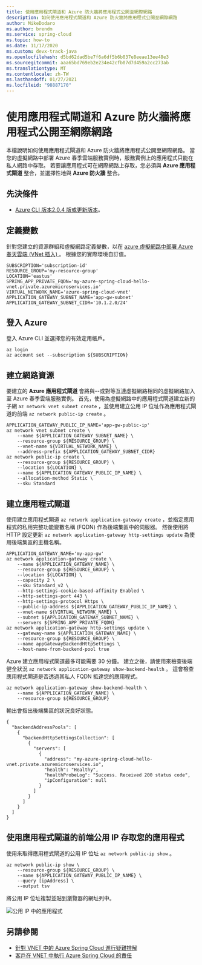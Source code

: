 ```yaml
---
title: 使用應用程式閘道和 Azure 防火牆將應用程式公開至網際網路
description: 如何使用應用程式閘道和 Azure 防火牆將應用程式公開至網際網路
author: MikeDodaro
ms.author: brendm
ms.service: spring-cloud
ms.topic: how-to
ms.date: 11/17/2020
ms.custom: devx-track-java
ms.openlocfilehash: d5bd62dad5be7f6a6df5b6b037e8eeae13ee48e3
ms.sourcegitcommit: aaa65bd769eb2e234e42cfb07d7d459a2cc273ab
ms.translationtype: MT
ms.contentlocale: zh-TW
ms.lasthandoff: 01/27/2021
ms.locfileid: "98887170"
---
```

# <a name="expose-applications-to-the-internet-using-application-gateway-and-azure-firewall"></a>使用應用程式閘道和 Azure 防火牆將應用程式公開至網際網路

本檔說明如何使用應用程式閘道和 Azure 防火牆將應用程式公開至網際網路。 當您的虛擬網路中部署 Azure 春季雲端服務實例時，服務實例上的應用程式只能在私人網路中存取。 若要讓應用程式可在網際網路上存取，您必須與 **Azure 應用程式閘道** 整合，並選擇性地與 **Azure 防火牆** 整合。

## <a name="prerequisites"></a>先決條件

- [Azure CLI 版本2.0.4 版或更新版本](https://docs.microsoft.com/cli/azure/install-azure-cli)。

## <a name="define-variables"></a>定義變數

針對您建立的資源群組和虛擬網路定義變數，以在 [azure 虛擬網路中部署 Azure 春天雲端 (VNet 插入) ](spring-cloud-tutorial-deploy-in-azure-virtual-network.md)。 根據您的實際環境自訂值。

```
SUBSCRIPTION='subscription-id'
RESOURCE_GROUP='my-resource-group'
LOCATION='eastus'
SPRING_APP_PRIVATE_FQDN='my-azure-spring-cloud-hello-vnet.private.azuremicroservices.io'
VIRTUAL_NETWORK_NAME='azure-spring-cloud-vnet'
APPLICATION_GATEWAY_SUBNET_NAME='app-gw-subnet'
APPLICATION_GATEWAY_SUBNET_CIDR='10.1.2.0/24'
```

## <a name="login-to-azure"></a>登入 Azure

登入 Azure CLI 並選擇您的有效定用帳戶。

```
az login
az account set --subscription ${SUBSCRIPTION}
```

## <a name="create-network-resources"></a>建立網路資源

要建立的 **Azure 應用程式閘道** 會將與--或對等互連虛擬網路相同的虛擬網路加入至 Azure 春季雲端服務實例。 首先，使用為虛擬網路中的應用程式閘道建立新的子網 `az network vnet subnet create` ，並使用建立公用 IP 位址作為應用程式閘道的前端 `az network public-ip create` 。

```
APPLICATION_GATEWAY_PUBLIC_IP_NAME='app-gw-public-ip'
az network vnet subnet create \
    --name ${APPLICATION_GATEWAY_SUBNET_NAME} \
    --resource-group ${RESOURCE_GROUP} \
    --vnet-name ${VIRTUAL_NETWORK_NAME} \
    --address-prefix ${APPLICATION_GATEWAY_SUBNET_CIDR}
az network public-ip create \
    --resource-group ${RESOURCE_GROUP} \
    --location ${LOCATION} \
    --name ${APPLICATION_GATEWAY_PUBLIC_IP_NAME} \
    --allocation-method Static \
    --sku Standard
```

## <a name="create-application-gateway"></a>建立應用程式閘道

使用建立應用程式閘道 `az network application-gateway create` ，並指定應用程式的私用完整功能變數名稱 (FQDN) 作為後端集區中的伺服器。 然後使用將 HTTP 設定更新 `az network application-gateway http-settings update` 為使用後端集區的主機名稱。

```
APPLICATION_GATEWAY_NAME='my-app-gw'
az network application-gateway create \
    --name ${APPLICATION_GATEWAY_NAME} \
    --resource-group ${RESOURCE_GROUP} \
    --location ${LOCATION} \
    --capacity 2 \
    --sku Standard_v2 \
    --http-settings-cookie-based-affinity Enabled \
    --http-settings-port 443 \
    --http-settings-protocol Https \
    --public-ip-address ${APPLICATION_GATEWAY_PUBLIC_IP_NAME} \
    --vnet-name ${VIRTUAL_NETWORK_NAME} \
    --subnet ${APPLICATION_GATEWAY_SUBNET_NAME} \
    --servers ${SPRING_APP_PRIVATE_FQDN}
az network application-gateway http-settings update \
    --gateway-name ${APPLICATION_GATEWAY_NAME} \
    --resource-group ${RESOURCE_GROUP} \
    --name appGatewayBackendHttpSettings \
    --host-name-from-backend-pool true
```

Azure 建立應用程式閘道最多可能需要 30 分鐘。 建立之後，請使用來檢查後端健全狀況 `az network application-gateway show-backend-health` 。  這會檢查應用程式閘道是否透過其私人 FQDN 抵達您的應用程式。

```
az network application-gateway show-backend-health \
    --name ${APPLICATION_GATEWAY_NAME} \
    --resource-group ${RESOURCE_GROUP}
```

輸出會指出後端集區的狀況良好狀態。

```
{
  "backendAddressPools": [
    {
      "backendHttpSettingsCollection": [
        {
          "servers": [
            {
              "address": "my-azure-spring-cloud-hello-vnet.private.azuremicroservices.io",
              "health": "Healthy",
              "healthProbeLog": "Success. Received 200 status code",
              "ipConfiguration": null
            }
          ]
        }
      ]
    }
  ]
}
```

## <a name="access-your-application-using-the-frontend-public-ip-of-the-application-gateway"></a>使用應用程式閘道的前端公用 IP 存取您的應用程式

使用來取得應用程式閘道的公用 IP 位址 `az network public-ip show` 。

```
az network public-ip show \
    --resource-group ${RESOURCE_GROUP} \
    --name ${APPLICATION_GATEWAY_PUBLIC_IP_NAME} \
    --query [ipAddress] \
    --output tsv
```

將公用 IP 位址複製並貼到瀏覽器的網址列中。

  ![公用 IP 中的應用程式](media/spring-cloud-expose-apps-gateway-az-firewall/app-gateway-public-ip.png)

## <a name="see-also"></a>另請參閱

- [針對 VNET 中的 Azure Spring Cloud 進行疑難排解](spring-cloud-troubleshooting-vnet.md)
- [客戶在 VNET 中執行 Azure Spring Cloud 的責任](spring-cloud-vnet-customer-responsibilities.md)